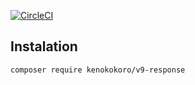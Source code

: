 [![CircleCI](https://circleci.com/gh/KenoKokoro/v9-package-response/tree/master.svg?style=svg)](https://circleci.com/gh/KenoKokoro/v9-package-response/tree/master)

## Instalation

```bash
composer require kenokokoro/v9-response
```
